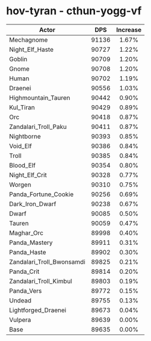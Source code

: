 # hov-tyran - cthun-yogg-vf
| Actor | DPS | Increase |
|---|:---:|:---:|
|Mechagnome|91136|1.67%|
|Night_Elf_Haste|90727|1.22%|
|Goblin|90709|1.20%|
|Gnome|90708|1.20%|
|Human|90702|1.19%|
|Draenei|90556|1.03%|
|Highmountain_Tauren|90442|0.90%|
|Kul_Tiran|90429|0.89%|
|Orc|90418|0.87%|
|Zandalari_Troll_Paku|90411|0.87%|
|Nightborne|90393|0.85%|
|Void_Elf|90386|0.84%|
|Troll|90385|0.84%|
|Blood_Elf|90354|0.80%|
|Night_Elf_Crit|90328|0.77%|
|Worgen|90310|0.75%|
|Panda_Fortune_Cookie|90256|0.69%|
|Dark_Iron_Dwarf|90238|0.67%|
|Dwarf|90085|0.50%|
|Tauren|90059|0.47%|
|Maghar_Orc|89998|0.40%|
|Panda_Mastery|89911|0.31%|
|Panda_Haste|89902|0.30%|
|Zandalari_Troll_Bwonsamdi|89825|0.21%|
|Panda_Crit|89814|0.20%|
|Zandalari_Troll_Kimbul|89803|0.19%|
|Panda_Vers|89772|0.15%|
|Undead|89755|0.13%|
|Lightforged_Draenei|89673|0.04%|
|Vulpera|89639|0.00%|
|Base|89635|0.00%|
